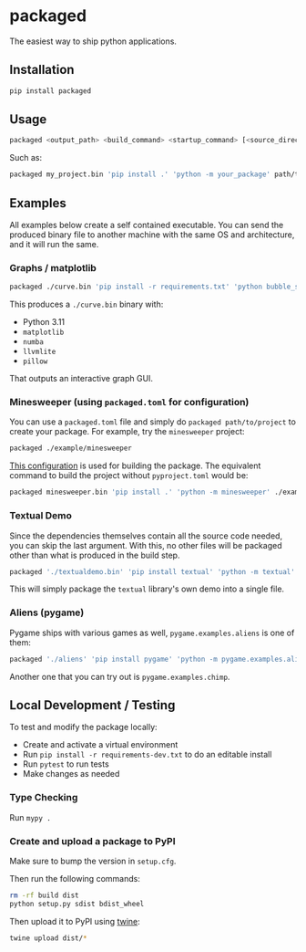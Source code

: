 # packaged

The easiest way to ship python applications.

## Installation

```bash
pip install packaged
```

## Usage

```bash
packaged <output_path> <build_command> <startup_command> [<source_directory>]
```

Such as:

```bash
packaged my_project.bin 'pip install .' 'python -m your_package' path/to/project
```

## Examples

All examples below create a self contained executable. You can send the produced
binary file to another machine with the same OS and architecture, and it will
run the same.

### Graphs / matplotlib

```bash
packaged ./curve.bin 'pip install -r requirements.txt' 'python bubble_sort_curve.py' ./example/matplotlib
```

This produces a `./curve.bin` binary with:

- Python 3.11
- `matplotlib`
- `numba`
- `llvmlite`
- `pillow`

That outputs an interactive graph GUI.

### Minesweeper (using `packaged.toml` for configuration)

You can use a `packaged.toml` file and simply do `packaged path/to/project` to
create your package. For example, try the `minesweeper` project:

```bash
packaged ./example/minesweeper
```

[This configuration](tests/end_to_end/test_packages/minesweeper/packaged.toml)
is used for building the package. The equivalent command to build the project
without `pyproject.toml` would be:

```bash
packaged minesweeper.bin 'pip install .' 'python -m minesweeper' ./example/minesweeper
```

### Textual Demo

Since the dependencies themselves contain all the source code needed, you can
skip the last argument. With this, no other files will be packaged other than
what is produced in the build step.

```bash
packaged './textualdemo.bin' 'pip install textual' 'python -m textual'
```

This will simply package the `textual` library's own demo into a single file.

### Aliens (pygame)

Pygame ships with various games as well, `pygame.examples.aliens` is one of them:

```bash
packaged './aliens' 'pip install pygame' 'python -m pygame.examples.aliens'
```

Another one that you can try out is `pygame.examples.chimp`.

## Local Development / Testing

To test and modify the package locally:

- Create and activate a virtual environment
- Run `pip install -r requirements-dev.txt` to do an editable install
- Run `pytest` to run tests
- Make changes as needed

### Type Checking

Run `mypy .`

### Create and upload a package to PyPI

Make sure to bump the version in `setup.cfg`.

Then run the following commands:

```bash
rm -rf build dist
python setup.py sdist bdist_wheel
```

Then upload it to PyPI using [twine](https://twine.readthedocs.io/en/latest/#installation):

```bash
twine upload dist/*
```
